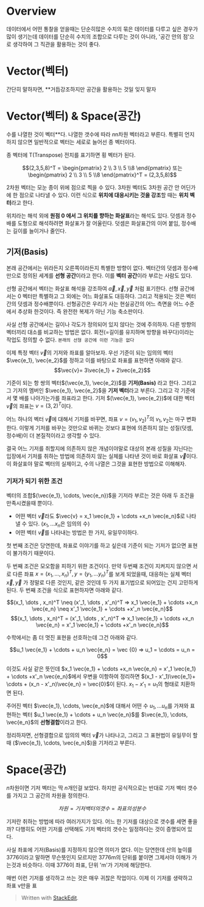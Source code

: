 # Overview

데이터에서 어떤 통찰을 얻을때는 단순히많은 수치의 묶은 데이터를 다루고 싶은 경우가 많이 생기는데 데이터를 단순히 수치의 조합으로 다루는 것이 아니라, '공간 안의 점'으로 생각하여 그 직관을 활용하는 것이 좋다. 

# Vector(벡터)

간단히 말하자면, **거듭강조하지만 공간을 활용하는 것일 잊지 말자

# Vector(벡터) & Space(공간)

수를 나열한 것이 벡터**다. 나열한 갯수에 따라 $n$n차원 벡터라고 부른다. 특별히 언지하지 않으면 일반적으로 벡터는 세로로 늘어선 종 벡터이다. 

종 벡터에 T(Transpose) 전치를 표기하면 횡 벡터가 된다. 

$$(2,3,5,8)^T = \begin{pmatrix} 2  \\ 3 \\ 5 \\8 \end{pmatrix} 또는 \begin{pmatrix} 2  \\ 3 \\ 5 \\8 \end{pmatrix}^T = (2,3,5,8)$$

2차원 벡터는 모눈 종이 위에 점으로 찍을 수 있다. 3차원 벡터도 3차원 공간 안 어딘가에 한 점으로 나타낼 수 있다. 이런 식으로 **위치에 대응시키는 것을 강조**할 때는 **위치 벡터**라고 한다. 

위치라는 해석 외에 **원점 0 에서 그 위치를 향하는 화살표**라는 해석도 있다. 덧셈과 정수배를 도형으로 해석하려면 화살표가 잘 어울린다. 덧셈은 화살표간의 이어 붙임, 정수배는 길이를 늘이거나 줄인다. 

## 기저(Basis)

본래 공간에서는 위라든지 오른쪽이라든지 특별한 방향이 없다. 벡터간의 덧셈과 정수배만으로 정의된 세계를 **선형 공간**이라고 한다. 이를 **벡터 공간**이라 부르는 사람도 있다.
 
선형 공간에서 벡터는 화살표 해석을 강조하여 $\vec{a}, \vec{x}, \vec{y}$ 처럼 표기한다. 선형 공간에서는 0 벡터만 특별하고 그 외에는 어느 화살표도 대등하다. 그리고 적용되는 것은 벡터간의 덧셈과 정수배뿐이다. 선형공간은 우리가 사는 현실공간의 어느 측면을 어느 수준에서 추상화 한것이다. 즉 완전한 복제가 아닌 기능 축소판이다. 

사실 선형 공간에서는 길이나 각도가 정의되어 있지 않다는 것에 주의하자. 다른 방향의 벡터끼리 대소를 비교하는 방법은 없다. 회전(=길이를 유지하며 방향을 바꾸다)이라는 작업도 정의할 수 없다. `본래의 선형 공간에 이런 기능은 없다`

이제 특정 벡터 $\vec{v}$의 기저와 좌표를 알아보자. 우선 기준이 되는 임의의 벡터 $\vec{e_1}, \vec{e_2}$를 정하고 이를 바탕으로 좌표를 표현하면 아래와 같다.
$$\vec{v}= 3\vec{e_1} + 2\vec{e_2}$$

기준이 되는 항 쌍의 벡터$(\vec{e_1}, \vec{e_2})$를 **기저(Basis)** 라고 한다. 그리고 그 기저의 멤버인 $\vec{e_1}, \vec{e_2}$을 **기저 벡터**라고 부른다. 
그리고 각 기준에서 몇 배를 나아가는가를 좌표라고 한다. 기저 $(\vec{e_1}, \vec{e_2})$에 대한 벡터 $\vec{v}$의 좌표는 $v = (3, 2)^T$이다. 

어느 하나의 벡터 $\vec{v}$에 대해서 기저를 바꾸면, 좌표 $v = (v_1, v_2)^T$의 $v_1, v_2$는 마구 변화한다. 이렇게 기저를 바꾸는 것만으로 바뀌는 것보다 표현에 의존하지 않는 성질(덧셈, 정수배)이 더 본질적이라고 생각할 수 있다. 

결국 어느 기저를 취할지에 의존하지 않은 개념이야말로 대상의 본래 성질을 지닌다는 입장에서 기저를 취하는 방법에 의존하지 않는 실체를 나타낸 것이 바로 화살표 $\vec{v}$이다. 이 화살표야 말로 벡터의 실제이고, 수의 나열은 그것을 표현한 방법으로 이해해자. 

### 기저가 되기 위한 조건

벡터의 조합$(\vec{e_1}, \cdots, \vec{e_n})$을 기저라 부르는 것은 아래 두 조건을 만족시켰을때 뿐이다. 

* 어떤 벡터 $\vec{v}$라도 $\vec{v} = x_1 \vec{e_1} + \cdots +x_n \vec{e_n}$로 나타낼 수 있다. ($x_1, \dots x_n$은 임의의 수)
* 어떤 벡터 $\vec{v}$를 나타내는 방법은 한 가지, 유일무이하다.

첫 번째 조건은 당연한데, 좌표로 이야기를 하고 싶은데 기준이 되는 기저가 없으면 표현이 불가하기 때문이다. 

두 번째 조건은 모오함을 피하기 위한 조건이다. 만약 두번째 조건이 지켜지지 않으면 서로 다른 좌표 $x= (x_1, \dots , x_n)^T, y = (y_1, \dots y_n)^T$를 보게 되었을때, 대응하는 실체 벡터 $\vec{x}, \vec{y}$ 가 정말로 다른 것인지, 같은 것인데 두 가지 표기법으로 되어있는 건지 고민하게 된다. 두 번째 조건을 식으로 표현하자면 아래와 같다.

$$(x_1, \dots , x_n)^T \neq (x'_1, \dots , x'_n)^T => x_1 \vec{e_1} + \cdots 
+x_n \vec{e_n} \neq x'_1 \vec{e_1} + \cdots +x'_n \vec{e_n}$$$$(x_1, \dots , x_n)^T  = (x'_1, \dots , x'_n)^T => x_1 \vec{e_1} + \cdots 
+x_n \vec{e_n} = x'_1 \vec{e_1} + \cdots +x'_n \vec{e_n}$$ 

수학에서는 좀 더 멋진 표현을 선호하는데 그건 아래와 같다. 

$$u_1 \vec{e_1} + \cdots + u_n \vec{e_n} = \vec {0} => u_1 = \cdots = u_n = 0$$ 

이것도 사실 같은 뜻인데 $x_1 \vec{e_1} + \cdots 
+x_n \vec{e_n} = x'_1 \vec{e_1} + \cdots +x'_n \vec{e_n}$에서 우변을 이항하여 정리하면 $(x_1 - x'_1)\vec{e_1}+ \cdots + (x_n - x'_n)\vec{e_n} = \vec{0}$이 된다. $x_1 - x'_1 =u_1$의 형태로 치환하면 된다. 

주어진 벡터 $\vec{e_1}, \cdots, \vec{e_n}$에 대해서 어떤 수 $u_1, \dots u_n$를 가져와 표현하는 벡터 $u_1 \vec{e_1} + \cdots + u_n \vec{e_n}$를  $\vec{e_1}, \cdots, \vec{e_n}$의 **선형결합**이라고 한다. 

정리하자면, 선형결합으로 임의의 벡터 $\vec{v}$가 나타나고, 그리고 그 표현법이 유일무이 할때 ($\vec{e_1}, \cdots, \vec{e_n}$)을 기저라고 부른다. 

# Space(공간)

$n$차원이면 기저 벡터는 딱 $n$개인걸 보았다. 하지만 공식적으로는 반대로 기저 벡터 갯수를 가지고 그 공간의 차원을 정의한다. 

$$차원 = 기저 백터의 갯수 = 좌표의 성분수$$

기저란 취하는 방법에 따라 여러가지가 있다. 어느 한 기저를 대상으로 갯수를 세면 좋을까? 다행히도 어떤 기저를 선택해도 기저 벡터의 갯수는 일정하다는 것이 증명되어 있다. 

사실 좌표에 기저(Basis)를 지정하지 않으면 의미가 없다. 이는 당연한데 산의 높이를 3776이라고 말하면 무슨뜻인지 모르지만 3776m의 단위를 붙이면 그제서야 이해가 가는것과 비슷하다. 이때 3776이 좌표, 단위 'm'가 기저에 해당한다. 

매번 이런 기저를 생각하고 쓰는 것은 매우 귀찮은 작업이다. 이제 이 기저를 생략하고 좌표 v만을 표








> Written with [StackEdit](https://stackedit.io/).
<!--stackedit_data:
eyJoaXN0b3J5IjpbODUzNDA3OTgyLC01ODI4ODg2MTQsLTg4NT
M1ODI1MiwtMjY3ODM4MjAwLC0xMDAzMjM4NzMsNzU5OTQzNTcy
LC0xNjg3NDUwMTYyLC0zMjM3ODgwMDEsMTQ1Mjg5NzIzMiwtMj
EyODQyNjA3MSwtMTI5MDE3NDQ4OCw2MzMyMjE2MTYsMTk4MTIz
OTcxNSwtMTY2NDM0NTAxNywtNDc0NTY3NjAyLDE5NjEyMTY0NT
UsLTE4MTg0ODgwNzgsMTEyMzcwMzMxLDE1MzYzMjYyNzYsLTEz
MDYwODIyODJdfQ==
-->